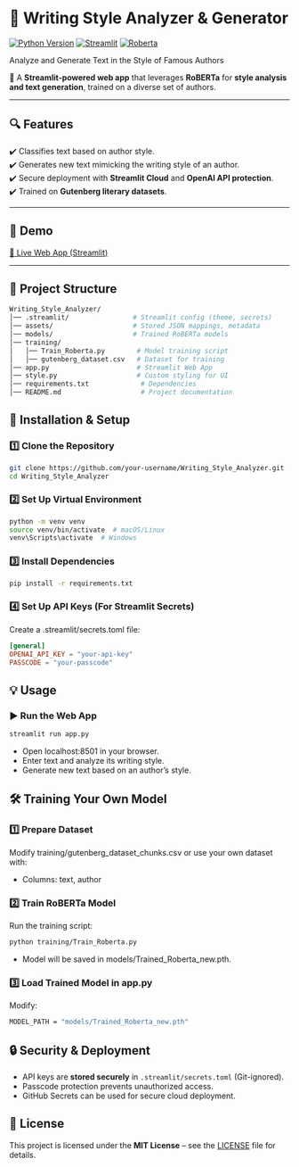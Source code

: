 # 📖 Writing Style Analyzer & Generator  

[![Python Version](https://img.shields.io/badge/Python-3.8%2B-blue)](https://www.python.org/)
[![Streamlit](https://img.shields.io/badge/Streamlit-Web%20App-red)](https://streamlit.io/)
[![Roberta](https://img.shields.io/badge/NLP-RoBERTa-green)](https://huggingface.co/transformers/)

Analyze and Generate Text in the Style of Famous Authors  

🚀 A **Streamlit-powered web app** that leverages **RoBERTa** for **style analysis and text generation**, trained on a diverse set of authors.

---

## 🔍 Features

✔️ Classifies text based on author style.  
✔️ Generates new text mimicking the writing style of an author.  
✔️ Secure deployment with **Streamlit Cloud** and **OpenAI API protection**.  
✔️ Trained on **Gutenberg literary datasets**.

---

## 🌟 Demo

[🔗 Live Web App (Streamlit)](https://your-streamlit-app-link)

---

## 📂 Project Structure

```bash
Writing_Style_Analyzer/
│── .streamlit/                # Streamlit config (theme, secrets)
│── assets/                    # Stored JSON mappings, metadata
│── models/                    # Trained RoBERTa models
│── training/
│   │── Train_Roberta.py        # Model training script
│   │── gutenberg_dataset.csv   # Dataset for training
│── app.py                      # Streamlit Web App
│── style.py                    # Custom styling for UI
│── requirements.txt             # Dependencies
│── README.md                    # Project documentation
```

## 🚀 Installation & Setup

### 1️⃣ Clone the Repository

```bash
git clone https://github.com/your-username/Writing_Style_Analyzer.git
cd Writing_Style_Analyzer
```

### 2️⃣ Set Up Virtual Environment

```bash
python -m venv venv
source venv/bin/activate  # macOS/Linux
venv\Scripts\activate  # Windows
```

### 3️⃣ Install Dependencies

```bash
pip install -r requirements.txt
```

### 4️⃣ Set Up API Keys (For Streamlit Secrets)
Create a .streamlit/secrets.toml file:
```toml
[general]
OPENAI_API_KEY = "your-api-key"
PASSCODE = "your-passcode"
```

## 💡 Usage

### ▶ Run the Web App

```bash
streamlit run app.py
```

- Open localhost:8501 in your browser.
- Enter text and analyze its writing style. 
- Generate new text based on an author’s style.

## 🛠 Training Your Own Model

### 1️⃣ Prepare Dataset

Modify training/gutenberg_dataset_chunks.csv or use your own dataset with:

- Columns: text, author

### 2️⃣ Train RoBERTa Model

Run the training script:

```bash
python training/Train_Roberta.py
```

- Model will be saved in models/Trained_Roberta_new.pth.

### 3️⃣ Load Trained Model in app.py

Modify:

```bash
MODEL_PATH = "models/Trained_Roberta_new.pth"
```

## 🔒 Security & Deployment  

- API keys are **stored securely** in `.streamlit/secrets.toml` (Git-ignored).  
- Passcode protection prevents unauthorized access.  
- GitHub Secrets can be used for secure cloud deployment.  

## 📜 License  

This project is licensed under the **MIT License** – see the [LICENSE](LICENSE) file for details.  